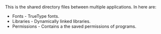 This is the shared directory files between multiple applications. In here are:
- Fonts - TrueType fonts.
- Libraries - Dynamically linked libraries.
- Permissions - Contains a the saved permissions of programs.
